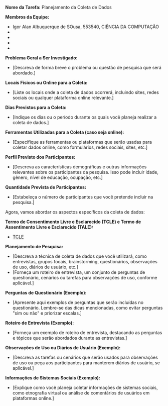 **Nome da Tarefa:** Planejamento da Coleta de Dados

**Membros da Equipe:**
- Igor Alan Albuquerque de SOusa, 553540, CIÊNCIA DA COMPUTAÇÃO
- 
- 
- 
- 

**Problema Geral a Ser Investigado:**
- [Descreva de forma breve o problema ou questão de pesquisa que será abordado.]

**Locais Físicos ou Online para a Coleta:**
- [Liste os locais onde a coleta de dados ocorrerá, incluindo sites, redes sociais ou qualquer plataforma online relevante.]

**Dias Previstos para a Coleta:**
- [Indique os dias ou o período durante os quais você planeja realizar a coleta de dados.]

**Ferramentas Utilizadas para a Coleta (caso seja online):**
- [Especifique as ferramentas ou plataformas que serão usadas para coletar dados online, como formulários, redes sociais, sites, etc.]

**Perfil Previsto dos Participantes:**
- [Descreva as características demográficas e outras informações relevantes sobre os participantes da pesquisa. Isso pode incluir idade, gênero, nível de educação, ocupação, etc.]

**Quantidade Prevista de Participantes:**
- [Estabeleça o número de participantes que você pretende incluir na pesquisa.]

Agora, vamos abordar os aspectos específicos da coleta de dados:

**Termo de Consentimento Livre e Esclarecido (TCLE) e Termo de Assentimento Livre e Esclarecido (TALE):**
- [TCLE](tcle.md)

**Planejamento de Pesquisa:**
- [Descreva a técnica de coleta de dados que você utilizará, como entrevistas, grupos focais, brainstorming, questionários, observações de uso, diários de usuário, etc.]
- [Forneça um roteiro de entrevista, um conjunto de perguntas de questionário, cenários ou tarefas para observações de uso, conforme aplicável.]

**Perguntas de Questionário (Exemplo):**
- [Apresente aqui exemplos de perguntas que serão incluídas no questionário. Lembre-se das dicas mencionadas, como evitar perguntas "sim ou não" e priorizar escalas.]

**Roteiro de Entrevista (Exemplo):**
- [Forneça um exemplo de roteiro de entrevista, destacando as perguntas e tópicos que serão abordados durante as entrevistas.]

**Observações de Uso ou Diários de Usuário (Exemplo):**
- [Descreva as tarefas ou cenários que serão usados para observações de uso ou peça aos participantes para manterem diários de usuário, se aplicável.]

**Informações de Sistemas Sociais (Exemplo):**
- [Explique como você planeja coletar informações de sistemas sociais, como etnografia virtual ou análise de comentários de usuários em plataformas online.]
